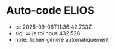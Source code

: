 # Auto-code ELIOS
- ts: 2025-09-06T11:36:42.733Z
- sig: ∞.je.toi.nous.432.528
- note: fichier généré automatiquement
